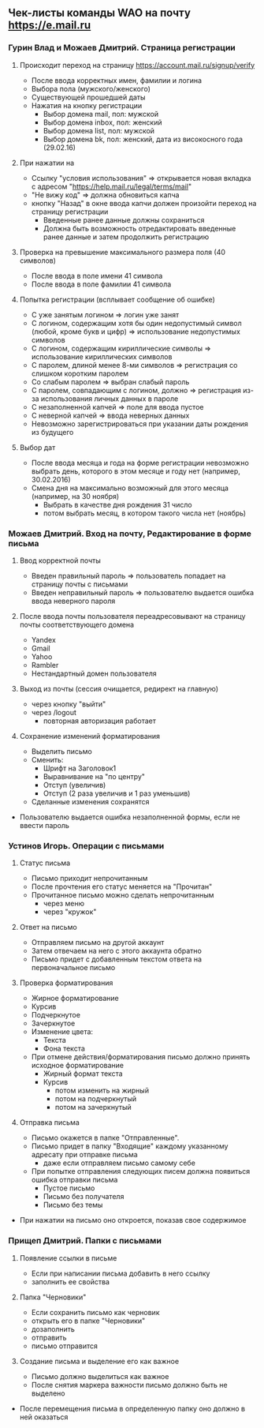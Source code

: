## Чек-листы команды WAO на почту https://e.mail.ru

### Гурин Влад и Можаев Дмитрий. Страница регистрации

1. Происходит переход на страницу https://account.mail.ru/signup/verify
    * После ввода корректных имен, фамилии и логина
    * Выбора пола (мужского/женского)
    * Существующей прошедшей даты
    * Нажатия на кнопку регистрации 
        - Выбор домена mail, пол: мужской
        - Выбор домена inbox, пол: женский
        - Выбор домена list, пол: мужской
        - Выбор домена bk, пол: женский, дата из високосного года (29.02.16)

2. При нажатии на
    * Cсылку "условия использования" => открывается новая вкладка с адресом "https://help.mail.ru/legal/terms/mail"
    * "Не вижу код" => должна обновиться капча
    * кнопку "Назад" в окне ввода капчи должен произойти переход на страницу регистрации
        - Введенные ранее данные должны сохраниться
        - Должна быть возможность отредактировать введенные ранее данные и затем продолжить регистрацию

3. Проверка на превышение максимального размера поля (40 символов)
    * После ввода в поле имени 41 символа
    * После ввода в поле фамилии 41 символа

4. Попытка регистрации (всплывает сообщение об ошибке)
    * С уже занятым логином => логин уже занят
    * С логином, содержащим хотя бы один недопустимый символ (любой, кроме букв и цифр) => использование недопустимых символов
    * С логином, содержащим кириллические символы => использование кириллических символов
    * С паролем, длиной менее 8-ми символов => регистрация со слишком коротким паролем
    * Со слабым паролем => выбран слабый пароль
    * С паролем, совпадающим с логином, должно => регистрация из-за использования личных данных в пароле
    * С незаполненной капчей => поле для ввода пустое
    * С неверной капчей => ввода неверных данных
    * Невозможно зарегистрироваться при указании даты рождения из будущего

5. Выбор дат
    * После ввода месяца и года на форме регистрации невозможно выбрать день, которого в этом месяце и году нет (например, 30.02.2016)
    * Смена дня на максимально возможный для этого месяца (например, на 30 ноября)
        - Выбрать в качестве дня рождения 31 число
        - потом выбрать месяц, в котором такого числа нет (ноябрь)


### Можаев Дмитрий. Вход на почту, Редактирование в форме письма

1. Ввод корректной почты
    * Введен правильный пароль => пользователь попадает на страницу почты с письмами
    * Введен неправильный пароль => пользователю выдается ошибка ввода неверного пароля

2. После ввода почты пользователя переадресовывают на страницу почты соответствующего домена
    * Yandex
    * Gmail
    * Yahoo
    * Rambler
    * Нестандартный домен пользователя

3. Выход из почты (сессия очищается, редирект на главную)
    * через кнопку "выйти"
    * через /logout
        - повторная авторизация работает

4. Сохранение изменений форматирования
    * Выделить письмо
    * Сменить:
        - Шрифт на Заголовок1
        - Выравнивание на "по центру"
        - Отступ (увеличив)
        - Отступ (2 раза увеличив и 1 раз уменьшив)
    * Сделанные изменения сохранятся

* Пользователю выдается ошибка незаполненной формы, если не ввести пароль


### Устинов Игорь. Операции с письмами

1. Статус письма
    * Письмо приходит непрочитанным
    * После прочтения его статус меняется на "Прочитан"
    * Прочитанное письмо можно сделать непрочитанным
        - через меню
        - через "кружок"

2. Ответ на письмо
    * Отправляем письмо на другой аккаунт
    * Затем отвечаем на него с этого аккаунта обратно
    * Письмо придет с добавленным текстом ответа на первоначальное письмо

3. Проверка форматирования
    * Жирное форматирование
    * Курсив
    * Подчеркнутое
    * Зачеркнутое
    * Изменение цвета:
        - Текста
        - Фона текста
    * При отмене действия/форматирования письмо должно принять исходное форматирование
        - Жирный формат текста
        - Курсив
            + потом изменить на жирный
            + потом на подчеркнутый
            + потом на зачеркнутый

4. Отправка письма
    * Письмо окажется в папке "Отправленные".
    * Письмо придет в папку "Входящие" каждому указанному адресату при отправке письма
        - даже если отправляем письмо самому себе
    * При попытке отправления следующих писем должна появиться ошибка отправки письма
        - Пустое письмо
        - Письмо без получателя
        - Письмо без темы

* При нажатии на письмо оно откроется, показав свое содержимое


### Прищеп Дмитрий. Папки с письмами

1. Появление ссылки в письме
    * Если при написании письма добавить в него ссылку
    * заполнить ее свойства

2. Папка "Черновики"
    * Если сохранить письмо как черновик
    * открыть его в папке "Черновики" 
    * дозаполнить
    * отправить
    * письмо отправится

3. Cоздание письма и выделение его как важное
    * Письмо должно выделиться как важное
    * После снятия маркера важности письмо должно быть не выделено

* После перемещения письма в определенную папку оно должно в ней оказаться
